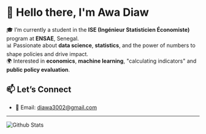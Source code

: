 # 👋 Hello there, I'm Awa Diaw

🎓 I’m currently a student in the **ISE (Ingénieur Statisticien Économiste)** program at **ENSAE**, Senegal.  
📊 Passionate about **data science**, **statistics**, and the power of numbers to shape policies and drive impact.  
🌍 Interested in **economics**, **machine learning**, "calculating indicators" and **public policy evaluation**.


## 📫 Let’s Connect
- 📧 Email: diawa3002@gmail.com
> 

---

![Github Stats](https://github-readme-stats.vercel.app/api?username=awa-d&show_icons=true&theme=radical)

